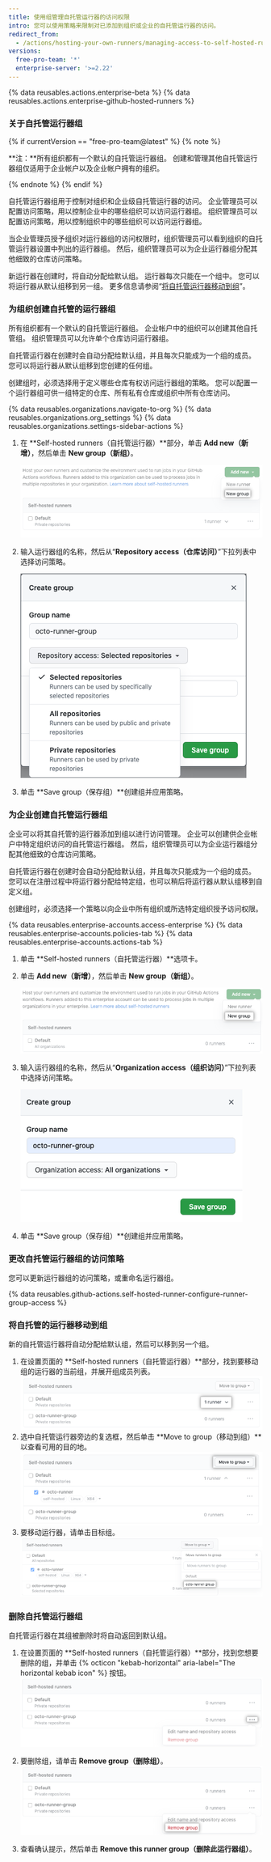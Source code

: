 ```yaml
---
title: 使用组管理自托管运行器的访问权限
intro: 您可以使用策略来限制对已添加到组织或企业的自托管运行器的访问。
redirect_from:
  - /actions/hosting-your-own-runners/managing-access-to-self-hosted-runners
versions:
  free-pro-team: '*'
  enterprise-server: '>=2.22'
---
```


{% data reusables.actions.enterprise-beta %}
{% data reusables.actions.enterprise-github-hosted-runners %}

### 关于自托管运行器组

{% if currentVersion == "free-pro-team@latest" %}
{% note %}

**注：**所有组织都有一个默认的自托管运行器组。 创建和管理其他自托管运行器组仅适用于企业帐户以及企业帐户拥有的组织。

{% endnote %}
{% endif %}

自托管运行器组用于控制对组织和企业级自托管运行器的访问。 企业管理员可以配置访问策略，用以控制企业中的哪些组织可以访问运行器组。 组织管理员可以配置访问策略，用以控制组织中的哪些组织可以访问运行器组。

当企业管理员授予组织对运行器组的访问权限时，组织管理员可以看到组织的自托管运行器设置中列出的运行器组。 然后，组织管理员可以为企业运行器组分配其他细致的仓库访问策略。

新运行器在创建时，将自动分配给默认组。 运行器每次只能在一个组中。 您可以将运行器从默认组移到另一组。 更多信息请参阅“[将自托管运行器移动到组](#moving-a-self-hosted-runner-to-a-group)”。

### 为组织创建自托管的运行器组

所有组织都有一个默认的自托管运行器组。 企业帐户中的组织可以创建其他自托管组。 组织管理员可以允许单个仓库访问运行器组。

自托管运行器在创建时会自动分配给默认组，并且每次只能成为一个组的成员。 您可以将运行器从默认组移到您创建的任何组。

创建组时，必须选择用于定义哪些仓库有权访问运行器组的策略。 您可以配置一个运行器组可供一组特定的仓库、所有私有仓库或组织中所有仓库访问。

{% data reusables.organizations.navigate-to-org %}
{% data reusables.organizations.org_settings %}
{% data reusables.organizations.settings-sidebar-actions %}
1. 在 **Self-hosted runners（自托管运行器）**部分，单击 **Add new（新增）**，然后单击 **New group（新组）**。

    ![添加运行器组](/assets/images/help/settings/actions-org-add-runner-group.png)
1. 输入运行器组的名称，然后从“**Repository access（仓库访问）**”下拉列表中选择访问策略。

    ![添加运行器组选项](/assets/images/help/settings/actions-org-add-runner-group-options.png)
1. 单击 **Save group（保存组）**创建组并应用策略。

### 为企业创建自托管运行器组

企业可以将其自托管的运行器添加到组以进行访问管理。 企业可以创建供企业帐户中特定组织访问的自托管运行器组。 然后，组织管理员可以为企业运行器组分配其他细致的仓库访问策略。

自托管运行器在创建时会自动分配给默认组，并且每次只能成为一个组的成员。 您可以在注册过程中将运行器分配给特定组，也可以稍后将运行器从默认组移到自定义组。

创建组时，必须选择一个策略以向企业中所有组织或所选特定组织授予访问权限。

{% data reusables.enterprise-accounts.access-enterprise %}
{% data reusables.enterprise-accounts.policies-tab %}
{% data reusables.enterprise-accounts.actions-tab %}
1. 单击 **Self-hosted runners（自托管运行器）**选项卡。
1. 单击 **Add new（新增）**，然后单击 **New group（新组）**。

    ![添加运行器组](/assets/images/help/settings/actions-enterprise-account-add-runner-group.png)
1. 输入运行器组的名称，然后从“**Organization access（组织访问）**”下拉列表中选择访问策略。

    ![添加运行器组选项](/assets/images/help/settings/actions-enterprise-account-add-runner-group-options.png)
1. 单击 **Save group（保存组）**创建组并应用策略。

### 更改自托管运行器组的访问策略

您可以更新运行器组的访问策略，或重命名运行器组。

{% data reusables.github-actions.self-hosted-runner-configure-runner-group-access %}

### 将自托管的运行器移动到组

新的自托管运行器将自动分配给默认组，然后可以移到另一个组。

1. 在设置页面的 **Self-hosted runners（自托管运行器）**部分，找到要移动组的运行器的当前组，并展开组成员列表。 ![查看运行器组成员](/assets/images/help/settings/actions-org-runner-group-members.png)
1. 选中自托管运行器旁边的复选框，然后单击 **Move to group（移动到组）**以查看可用的目的地。 ![运行器组成员移动](/assets/images/help/settings/actions-org-runner-group-member-move.png)
1. 要移动运行器，请单击目标组。 ![运行器组成员移动](/assets/images/help/settings/actions-org-runner-group-member-move-destination.png)

### 删除自托管运行器组

自托管运行器在其组被删除时将自动返回到默认组。

1. 在设置页面的 **Self-hosted runners（自托管运行器）**部分，找到您想要删除的组，并单击 {% octicon "kebab-horizontal" aria-label="The horizontal kebab icon" %} 按钮。 ![查看运行器组设置](/assets/images/help/settings/actions-org-runner-group-kebab.png)

1. 要删除组，请单击 **Remove group（删除组）**。 ![查看运行器组设置](/assets/images/help/settings/actions-org-runner-group-remove.png)

1. 查看确认提示，然后单击 **Remove this runner group（删除此运行器组）**。
